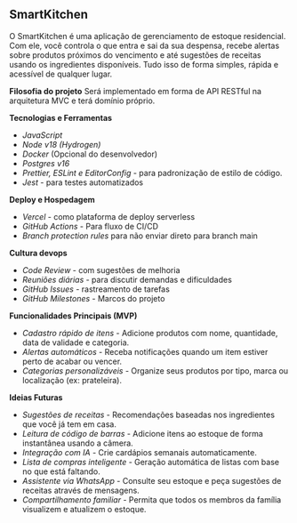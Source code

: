 ## SmartKitchen

O SmartKitchen é uma aplicação de gerenciamento de estoque residencial. Com ele, você controla o que entra e sai da sua despensa, recebe alertas sobre produtos próximos do vencimento e até sugestões de receitas usando os ingredientes disponíveis. Tudo isso de forma simples, rápida e acessível de qualquer lugar.

**Filosofia do projeto**
Será implementado em forma de API RESTful na arquitetura MVC e terá domínio próprio. 

**Tecnologias e Ferramentas**
-    *JavaScript* 
-    *Node v18 (Hydrogen)*
-    *Docker* (Opcional do desenvolvedor)
-    *Postgres v16*
-    *Prettier, ESLint e EditorConfig* - para padronização de estilo de código.
-    *Jest* - para testes automatizados

**Deploy e Hospedagem**
-    *Vercel* - como plataforma de deploy serverless
-    *GitHub Actions* - Para fluxo de CI/CD
-    *Branch protection rules* para não enviar direto para branch main

**Cultura devops**
-    *Code Review* - com sugestões de melhoria
-    *Reuniões diárias* - para discutir demandas e dificuldades
-    *GitHub Issues* - rastreamento de tarefas
-    *GitHub Milestones* - Marcos do projeto

**Funcionalidades Principais (MVP)**
-    *Cadastro rápido de itens* - Adicione produtos com nome, quantidade, data de validade e categoria.
-    *Alertas automáticos* - Receba notificações quando um item estiver perto de acabar ou vencer.
-    *Categorias personalizáveis* - Organize seus produtos por tipo, marca ou localização (ex: prateleira).

**Ideias Futuras**
-    *Sugestões de receitas* - Recomendações baseadas nos ingredientes que você já tem em casa.
-    *Leitura de código de barras* - Adicione itens ao estoque de forma instantânea usando a câmera.
-    *Integração com IA* - Crie cardápios semanais automaticamente.
-    *Lista de compras inteligente* - Geração automática de listas com base no que está faltando.
-    *Assistente via WhatsApp* - Consulte seu estoque e peça sugestões de receitas através de mensagens.
-    *Compartilhamento familiar* - Permita que todos os membros da família visualizem e atualizem o estoque.

